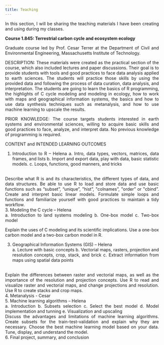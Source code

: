 ```yaml
---
title: Teaching
---
```

<style>body {text-align: justify}</style>

In this section, I will be sharing the teaching materials I have been creating and using during my classes.

**Course 1.845: Terrestrial carbon cycle and ecosystem ecology**<br/>

Graduate course led by Prof. Cesar Terrer at the Department of Civil and Environmental Engineering, Massachusetts Institute of Technology.<br/>

DESCRIPTION: These materials were created as the practical section of the course, which also included lectures and paper discussions. Their goal is to provide students with tools and good practices to face data analysis applied to earth sciences. The students will practice those skills by using the provided data and following the process of data curation, data analysis, and interpretation. The students are going to learn the basics of R programming, the highlights of C cycle modeling and modeling in ecology, how to work with maps and geographical information systems, the basics and how to use data synthesis techniques such as metanalysis, and how to use machine learning to upscale the results.

PRIOR KNOWLEDGE: The course targets students interested in earth systems and environmental sciences, willing to acquire basic skills and good practices to face, analyze, and interpret data. No previous knowledge of programming is required.

CONTENT and INTENDED LEARNING OUTCOMES

1.	Introduction to R – Helena
    a.	Intro, data types, vectors, matrices, data frames, and lists
    b.	Import and export data, play with data, basic statistic models.
    c.	Loops, functions, good manners, and tricks<br/>
<br/>
Describe what R is and its characteristics, the different types of data, and data structures.
Be able to use R to load and store data and use basic functions such as “subset”, “unique”, "hist”, "colnames”, "order” or "cbind”.
Create and interpret basic linear models.
Formulate simple loops and functions and familiarize yourself with good practices to maintain a tidy workflow.
<br/>
3.	Modeling the C cycle – Helena <br/>
    a.	Introduction to land systems modeling
    b.	One-box model
    c.	Two-box model
  	
Explain the uses of C modeling and its scientific implications.
Use a one-box carbon model and a two-box carbon model in R.
   
3.	Geographical Information Systems (GIS) – Helena <br/>
    a.	Lecture with basic concepts
    b.	Vectorial maps, rasters, projection and resolution concepts, crop, stack, and brick
    c.	Extract information from maps using spatial data points
<br/>
Explain the differences between raster and vectorial maps, as well as the importance of the resolution and projection concepts.
Use R to read and visualize raster and vectorial maps, and change projections and resolution.
Use R to create stacks and crop maps.
<br/>
4.	Metanalysis - Cesar <br/>
5.	Machine learning algorithms – Helena <br/>
    a.	Introduction
    b.	Subsets selection
    c.	Select the best model
    d.	Model implementation and tunning
    e.	Visualization and upscaling
<br/>
Discuss the advantages and limitations of machine learning algorithms.
Create subsets for the train-test-validation and explain why they are necessary.
Choose the best machine learning model based on your data.
Tune, display, and understand the model.
<br/>
6.	Final project, summary, and conclusion



